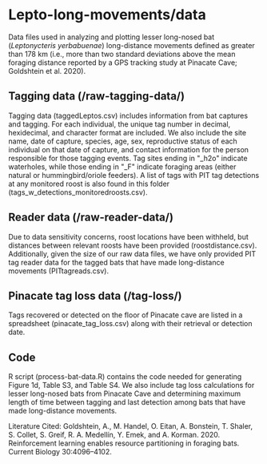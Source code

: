 # Lepto-long-movements/data
Data files used in analyzing and plotting lesser long-nosed bat (_Leptonycteris yerbabuenae_) long-distance movements defined as greater than 178 km (i.e., more than two standard deviations above the mean foraging distance reported by a GPS tracking study at Pinacate Cave; Goldshtein et al. 2020). 

## Tagging data (/raw-tagging-data/)
Tagging data (taggedLeptos.csv) includes information from bat captures and tagging. For each individual, the unique tag number in decimal, hexidecimal, and character format are included. We also include the site name, date of capture, species, age, sex, reproductive status of each individual on that date of capture, and contact information for the person responsible for those tagging events. Tag sites ending in "_h2o" indicate waterholes, while those ending in "_F" indicate foraging areas (either natural or hummingbird/oriole feeders). A list of tags with PIT tag detections at any monitored roost is also found in this folder (tags_w_detections_monitoredroosts.csv).

## Reader data (/raw-reader-data/)
Due to data sensitivity concerns, roost locations have been withheld, but distances between relevant roosts have been provided (roostdistance.csv). Additionally, given the size of our raw data files, we have only provided PIT tag reader data for the tagged bats that have made long-distance movements (PITtagreads.csv). 

## Pinacate tag loss data (/tag-loss/)
Tags recovered or detected on the floor of Pinacate cave are listed in a spreadsheet (pinacate_tag_loss.csv) along with their retrieval or detection date.

## Code
R script (process-bat-data.R) contains the code needed for generating Figure 1d, Table S3, and Table S4. We also include tag loss calculations for lesser long-nosed bats from Pinacate Cave and determining maximum length of time between tagging and last detection among bats that have made long-distance movements.

Literature Cited:
Goldshtein, A., M. Handel, O. Eitan, A. Bonstein, T. Shaler, S. Collet, S. Greif, R. A. Medellín, Y. Emek, and A. Korman. 2020. Reinforcement learning enables resource partitioning in foraging bats. Current Biology 30:4096–4102.